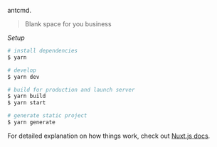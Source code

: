 antcmd.

> Blank space for you business


*Setup*

```bash
# install dependencies
$ yarn

# develop
$ yarn dev

# build for production and launch server
$ yarn build
$ yarn start

# generate static project
$ yarn generate
```

For detailed explanation on how things work, check out [Nuxt.js docs](https://nuxtjs.org).
